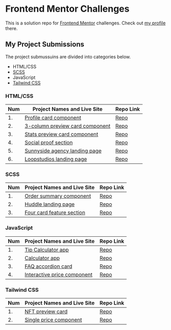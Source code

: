 # Frontend Mentor Challenges

This is a solution repo for [Frontend Mentor](https://www.frontendmentor.io/) challenges. Check out [my profile](https://www.frontendmentor.io/profile/victoriacheng15) there.

## My Project Submissions

The project submussuins are divided into categories below.

- HTML/CSS
- [SCSS](https://sass-lang.com/)
- JavaScript
- [Tailwind CSS](https://tailwindcss.com/)

### HTML/CSS

| Num | Project Names and Live Site                                                                                                      | Repo Link                                                                                                       |
| --- | -------------------------------------------------------------------------------------------------------------------------------- | --------------------------------------------------------------------------------------------------------------- |
| 1.  | [Profile card component](https://victoriacheng15.github.io/frontend-mentor-challenges/profile-card-component/)                   | [Repo](https://github.com/victoriacheng15/frontend-mentor-challenges/tree/main/profile-card-component)          |
| 2.  | [3-column preview card component](https://victoriacheng15.github.io/frontend-mentor-challenges/3-column-preview-card-component/) | [Repo](https://github.com/victoriacheng15/frontend-mentor-challenges/tree/main/3-column-preview-card-component) |
| 3.  | [Stats preview card component](https://victoriacheng15.github.io/frontend-mentor-challenges/stats-preview-card-component/)       | [Repo](https://github.com/victoriacheng15/frontend-mentor-challenges/tree/main/stats-preview-card-component)    |
| 4.  | [Social proof section](https://victoriacheng15.github.io/frontend-mentor-challenges/social-proof-section/)                       | [Repo](https://github.com/victoriacheng15/frontend-mentor-challenges/tree/main/social-proof-section)            |
| 5.  | [Sunnyside agency landing page](https://victoriacheng15.github.io/frontend-mentor-challenges/sunnyside-agency-landing-page/)     | [Repo](https://github.com/victoriacheng15/frontend-mentor-challenges/tree/main/sunnyside-agency-landing-page)   |
| 6.  | [Loopstudios landing page](https://victoriacheng15.github.io/frontend-mentor-challenges/loopstudios-landing-page)                | [Repo](https://github.com/victoriacheng15/frontend-mentor-challenges/tree/main/loopstudios-landing-page)        |

### SCSS

| Num | Project Names and Live Site                                                                                                               | Repo Link                                                                                                                            |
| --- | ----------------------------------------------------------------------------------------------------------------------------------------- | ------------------------------------------------------------------------------------------------------------------------------------ |
| 1.  | [Order summary component](https://victoriacheng15.github.io/frontend-mentor-challenges/order-summary-component/)                          | [Repo](https://github.com/victoriacheng15/frontend-mentor-challenges/tree/main/order-summary-component)                              |
| 2.  | [Huddle landing page](https://victoriacheng15.github.io/frontend-mentor-challenges/huddle-landing-page-with-single-introductory-section/) | [Repo](https://github.com/victoriacheng15/frontend-mentor-challenges/tree/main/huddle-landing-page-with-single-introductory-section) |
| 3.  | [Four card feature section](https://victoriacheng15.github.io/frontend-mentor-challenges/four-card-feature-section/)                      | [Repo](https://github.com/victoriacheng15/frontend-mentor-challenges/tree/main/four-card-feature-section)                            |

### JavaScript

| Num | Project Names and Live Site                                                                                                | Repo Link                                                                                                     |
| --- | -------------------------------------------------------------------------------------------------------------------------- | ------------------------------------------------------------------------------------------------------------- |
| 1.  | [Tip Calculator app](https://victoriacheng15.github.io/frontend-mentor-challenges/tip-calculator-app/)                     | [Repo](https://github.com/victoriacheng15/frontend-mentor-challenges/tree/main/tip-calculator-app)            |
| 2.  | [Calculator app](https://victoriacheng15.github.io/frontend-mentor-challenges/calculator-app/)                             | [Repo](https://github.com/victoriacheng15/frontend-mentor-challenges/tree/main/calculator-app)                |
| 3.  | [FAQ accordion card](https://victoriacheng15.github.io/frontend-mentor-challenges/faq-accordion-card)                      | [Repo](https://github.com/victoriacheng15/frontend-mentor-challenges/tree/main/faq-accordion-card)            |
| 4.  | [Interactive price component](https://victoriacheng15.github.io/frontend-mentor-challenges/interactive-pricing-component/) | [Repo](https://github.com/victoriacheng15/frontend-mentor-challenges/tree/main/interactive-pricing-component) |

### Tailwind CSS

| Num | Project Names and Live Site                                                                                    | Repo Link                                                                                                  |
| --- | -------------------------------------------------------------------------------------------------------------- | ---------------------------------------------------------------------------------------------------------- |
| 1.  | [NFT preview card](https://victoriacheng15.github.io/frontend-mentor-challenges/nft-preview-card-component/)   | [Repo](https://github.com/victoriacheng15/frontend-mentor-challenges/tree/main/nft-preview-card-component) |
| 2.  | [Single price component](https://victoriacheng15.github.io/frontend-mentor-challenges/single-price-component/) | [Repo](https://github.com/victoriacheng15/frontend-mentor-challenges/tree/main/single-price-component)     |
